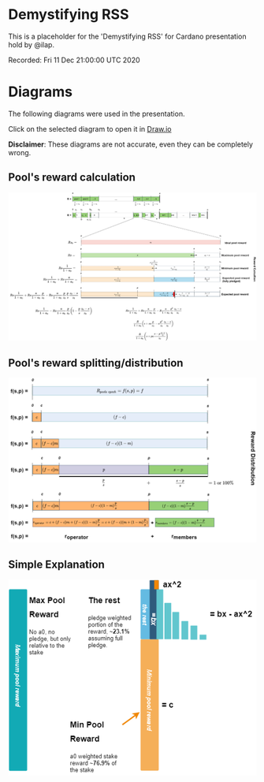 # Demystifying RSS

This is a placeholder for the 'Demystifying RSS' for Cardano presentation hold by @ilap.

Recorded: Fri 11 Dec 21:00:00 UTC 2020

# Diagrams

The following diagrams were used in the presentation.

Click on the selected diagram to open it in [Draw.io](https://draw.io)


__Disclaimer__: These diagrams are not accurate, even they can be completely wrong.

## Pool's reward calculation

[![ Reward calculation](images/DemystifyingRSS_reward_function.png)](https://app.diagrams.net/#Uhttps%3A%2F%2Fraw.githubusercontent.com%2FCryptOasis%2FDemystifyingRSS%2Fmaster%2Fdiagrams%2FDemystifyingRSS_reward_function.drawio)

## Pool's reward splitting/distribution

[![Reward distribution](images/DemystifyingRSS_reward_distribution.png)](https://app.diagrams.net/#Uhttps%3A%2F%2Fraw.githubusercontent.com%2FCryptOasis%2FDemystifyingRSS%2Fmaster%2Fdiagrams%2FDemystifyingRSS_reward_distribution.drawio)

## Simple Explanation

[![Reward simple example](images/DemystifyingRSS_simple.png)](https://app.diagrams.net/#Uhttps%3A%2F%2Fraw.githubusercontent.com%2FCryptOasis%2FDemystifyingRSS%2Fmaster%2Fdiagrams%2FDemystifyingRSS_simple.drawio)
